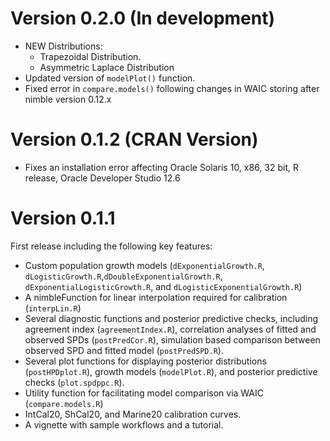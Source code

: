 # Version 0.2.0 (In development)
* NEW Distributions:
  * Trapezoidal Distribution.
  * Asymmetric Laplace Distribution
* Updated version of `modelPlot()` function.
* Fixed error in `compare.models()` following changes in WAIC storing after nimble version 0.12.x

# Version 0.1.2 (CRAN Version)
* Fixes an installation error affecting Oracle Solaris 10, x86, 32 bit, R release, Oracle Developer Studio 12.6 

# Version 0.1.1
First release including the following key features:
* Custom population growth models (`dExponentialGrowth.R`, `dLogisticGrowth.R`,`dDoubleExponentialGrowth.R`, `dExponentialLogisticGrowth.R`, and `dLogisticExponentialGrowth.R`)
* A nimbleFunction for linear interpolation required for calibration (`interpLin.R`)
* Several diagnostic functions and posterior predictive checks, including agreement index (`agreementIndex.R`), correlation analyses of fitted and observed SPDs (`postPredCor.R`), simulation based comparison between observed SPD and fitted model (`postPredSPD.R`).
* Several plot functions for displaying posterior distributions (`postHPDplot.R`), growth models (`modelPlot.R`), and posterior predictive checks (`plot.spdppc.R`).
* Utility function for facilitating model comparison via WAIC (`compare.models.R`)
* IntCal20, ShCal20, and Marine20 calibration curves. 
* A vignette with sample workflows and a tutorial.
